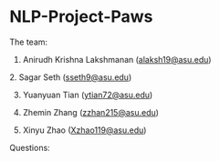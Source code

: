 # NLP-Project-Paws

The team:

1. Anirudh Krishna Lakshmanan (alaksh19@asu.edu)

2. Sagar Seth (sseth9@asu.edu)

3. Yuanyuan Tian (ytian72@asu.edu)

4. Zhemin Zhang (zzhan215@asu.edu)

5. Xinyu Zhao (Xzhao119@asu.edu)


Questions:
